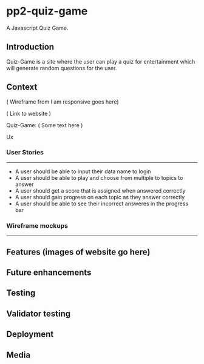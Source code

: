 # pp2-quiz-game
A Javascript Quiz Game.

## Introduction
Quiz-Game is a site where the user can play a quiz for entertainment which will generate random questions for the user.

## Context

( Wireframe from I am responsive goes here)

( Link to website )

Quiz-Game: ( Some text here )


Ux

### User Stories
--------------------
- A user should be able to input their data name to login
- A user should be able to play and choose from multiple to topics to answer
- A user should get a score that is assigned when answered correctly 
- A user should gain progress on each topic as they answer correctly
- A user should be able to see their incorrect answeres in the progress bar 

### Wireframe mockups
--------------------

Features
(images of website go here)
--------------------
Future enhancements
--------------------
Testing
--------------------
Validator testing
--------------------
Deployment
--------------------
Media
--------------------

